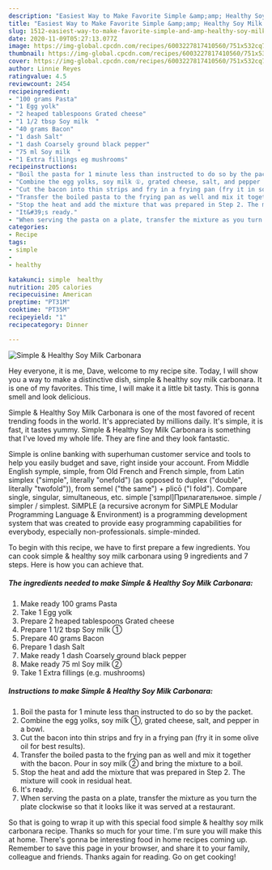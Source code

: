 ```yaml
---
description: "Easiest Way to Make Favorite Simple &amp;amp; Healthy Soy Milk Carbonara"
title: "Easiest Way to Make Favorite Simple &amp;amp; Healthy Soy Milk Carbonara"
slug: 1512-easiest-way-to-make-favorite-simple-and-amp-healthy-soy-milk-carbonara
date: 2020-11-09T05:27:13.077Z
image: https://img-global.cpcdn.com/recipes/6003227817410560/751x532cq70/simple-healthy-soy-milk-carbonara-recipe-main-photo.jpg
thumbnail: https://img-global.cpcdn.com/recipes/6003227817410560/751x532cq70/simple-healthy-soy-milk-carbonara-recipe-main-photo.jpg
cover: https://img-global.cpcdn.com/recipes/6003227817410560/751x532cq70/simple-healthy-soy-milk-carbonara-recipe-main-photo.jpg
author: Linnie Reyes
ratingvalue: 4.5
reviewcount: 2454
recipeingredient:
- "100 grams Pasta"
- "1 Egg yolk"
- "2 heaped tablespoons Grated cheese"
- "1 1/2 tbsp Soy milk  "
- "40 grams Bacon"
- "1 dash Salt"
- "1 dash Coarsely ground black pepper"
- "75 ml Soy milk  "
- "1 Extra fillings eg mushrooms"
recipeinstructions:
- "Boil the pasta for 1 minute less than instructed to do so by the packet."
- "Combine the egg yolks, soy milk ①, grated cheese, salt, and pepper in a bowl."
- "Cut the bacon into thin strips and fry in a frying pan (fry it in some olive oil for best results)."
- "Transfer the boiled pasta to the frying pan as well and mix it together with the bacon. Pour in soy milk ② and bring the mixture to a boil."
- "Stop the heat and add the mixture that was prepared in Step 2. The mixture will cook in residual heat."
- "It&#39;s ready."
- "When serving the pasta on a plate, transfer the mixture as you turn the plate clockwise so that it looks like it was served at a restaurant."
categories:
- Recipe
tags:
- simple
- 
- healthy

katakunci: simple  healthy 
nutrition: 205 calories
recipecuisine: American
preptime: "PT31M"
cooktime: "PT35M"
recipeyield: "1"
recipecategory: Dinner

---
```



![Simple &amp; Healthy Soy Milk Carbonara](https://img-global.cpcdn.com/recipes/6003227817410560/751x532cq70/simple-healthy-soy-milk-carbonara-recipe-main-photo.jpg)

Hey everyone, it is me, Dave, welcome to my recipe site. Today, I will show you a way to make a distinctive dish, simple &amp; healthy soy milk carbonara. It is one of my favorites. This time, I will make it a little bit tasty. This is gonna smell and look delicious.

Simple &amp; Healthy Soy Milk Carbonara is one of the most favored of recent trending foods in the world. It's appreciated by millions daily. It's simple, it is fast, it tastes yummy. Simple &amp; Healthy Soy Milk Carbonara is something that I've loved my whole life. They are fine and they look fantastic.

Simple is online banking with superhuman customer service and tools to help you easily budget and save, right inside your account. From Middle English symple, simple, from Old French and French simple, from Latin simplex (&#34;simple&#34;, literally &#34;onefold&#34;) (as opposed to duplex (&#34;double&#34;, literally &#34;twofold&#34;)), from semel (&#34;the same&#34;) + plicō (&#34;I fold&#34;). Compare single, singular, simultaneous, etc. simple [ˈsɪmpl]Прилагательное. simple / simpler / simplest. SiMPLE (a recursive acronym for SiMPLE Modular Programming Language &amp; Environment) is a programming development system that was created to provide easy programming capabilities for everybody, especially non-professionals. simple-minded.


To begin with this recipe, we have to first prepare a few ingredients. You can cook simple &amp; healthy soy milk carbonara using 9 ingredients and 7 steps. Here is how you can achieve that.

<!--inarticleads1-->

##### The ingredients needed to make Simple &amp; Healthy Soy Milk Carbonara:

1. Make ready 100 grams Pasta
1. Take 1 Egg yolk
1. Prepare 2 heaped tablespoons Grated cheese
1. Prepare 1 1/2 tbsp Soy milk  ①
1. Prepare 40 grams Bacon
1. Prepare 1 dash Salt
1. Make ready 1 dash Coarsely ground black pepper
1. Make ready 75 ml Soy milk  ②
1. Take 1 Extra fillings (e.g. mushrooms)




<!--inarticleads2-->

##### Instructions to make Simple &amp; Healthy Soy Milk Carbonara:

1. Boil the pasta for 1 minute less than instructed to do so by the packet.
1. Combine the egg yolks, soy milk ①, grated cheese, salt, and pepper in a bowl.
1. Cut the bacon into thin strips and fry in a frying pan (fry it in some olive oil for best results).
1. Transfer the boiled pasta to the frying pan as well and mix it together with the bacon. Pour in soy milk ② and bring the mixture to a boil.
1. Stop the heat and add the mixture that was prepared in Step 2. The mixture will cook in residual heat.
1. It&#39;s ready.
1. When serving the pasta on a plate, transfer the mixture as you turn the plate clockwise so that it looks like it was served at a restaurant.




So that is going to wrap it up with this special food simple &amp; healthy soy milk carbonara recipe. Thanks so much for your time. I'm sure you will make this at home. There's gonna be interesting food in home recipes coming up. Remember to save this page in your browser, and share it to your family, colleague and friends. Thanks again for reading. Go on get cooking!

